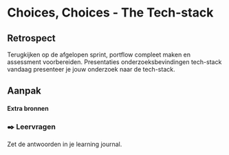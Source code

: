 
# Choices, Choices - The Tech-stack

## Retrospect

Terugkijken op de afgelopen sprint, portflow compleet maken en assessment voorbereiden. Presentaties onderzoeksbevindingen tech-stack vandaag presenteer je jouw onderzoek naar de tech-stack. 

## Aanpak
<!-- Workshop aanpak uitgeschreven-->

<!-- Dit is hoe je een opdracht omschrijft:
**🛠️ Opdracht 1 (of een titel) (10 min)**  
Beschrijving en stappen.
 -->


#### Extra bronnen
<!-- Extra links voor documentatie en tutorials -->

<!--
### 💪 Extra uitdagingen
 Dit is optioneel voor de hardlopers die iets extra's willen. 
-->


### ✒️ Leervragen

Zet de antwoorden in je learning journal.

<!-- Een drietal vragen die ze kunnen opnemen in hun learning journal, waar de squadleaders dan weer op terug komen op vrijdag. -->
